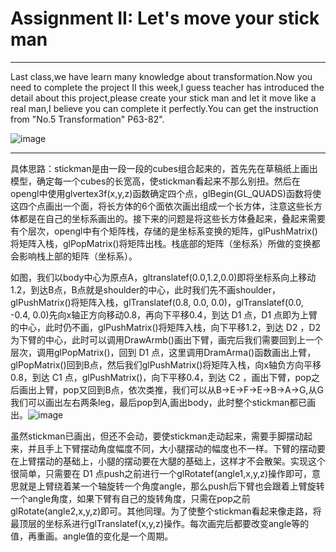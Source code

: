 # Assignment II: Let's move your stick man
*************************************************************
Last class,we have learn many knowledge about transformation.Now you need to complete the project II this week,I guess teacher has introduced the detail about this project,please create your stick man and let it move like a real man,I believe you can complete it perfectly.You can get the instruction from "No.5 Transformation" P63-82".

![image](https://github.com/ruange/stick-man/blob/master/stickman.gif)
*************************************************************
具体思路：stickman是由一段一段的cubes组合起来的，首先先在草稿纸上画出模型，确定每一个cubes的长宽高，使stickman看起来不那么别扭。然后在opengl中使用glvertex3f(x,y,z)函数确定四个点，glBegin(GL_QUADS)函数将使这四个点画出一个面，将长方体的6个面依次画出组成一个长方体，注意这些长方体都是在自己的坐标系画出的。接下来的问题是将这些长方体叠起来，叠起来需要有个层次，opengl中有个矩阵栈，存储的是坐标系变换的矩阵，glPushMatrix()将矩阵入栈，glPopMatrix()将矩阵出栈。栈底部的矩阵（坐标系）所做的变换都会影响栈上部的矩阵（坐标系）。

如图，我们以body中心为原点A，gltranslatef(0.0,1.2,0.0)即将坐标系向上移动1.2，到达B点，B点就是shoulder的中心，此时我们先不画shoulder，glPushMatrix()将矩阵入栈，glTranslatef(0.8, 0.0, 0.0)，glTranslatef(0.0, -0.4, 0.0)先向x轴正方向移动0.8，再向下平移0.4，到达 D1 点，D1 点即为上臂的中心，此时仍不画，glPushMatrix()将矩阵入栈，向下平移1.2，到达 D2 ，D2 为下臂的中心，此时可以调用DrawArmb()画出下臂，画完后我们需要回到上一个层次，调用glPopMatrix()，回到 D1 点，这里调用DramArma()函数画出上臂，glPopMatrix()回到B点，然后我们glPushMatrix()将矩阵入栈，向x轴负方向平移0.8，到达 C1 点，glPushMatrix()，向下平移0.4，到达 C2 ，画出下臂，pop之后画出上臂，pop又回到B点，依次类推，我们可以从B->E->F->E->B->A->G,从G我们可以画出左右两条leg，最后pop到A,画出body，此时整个stickman都已画出。![image](https://github.com/ruange/stick-man/blob/master/model.jpg)

虽然stickman已画出，但还不会动，要使stickman走动起来，需要手脚摆动起来，并且手上下臂摆动角度幅度不同，大小腿摆动的幅度也不一样。下臂的摆动要在上臂摆动的基础上，小腿的摆动要在大腿的基础上，这样才不会散架。实现这个很简单，只需要在 D1 点push之前进行一个glRotatef(angle1,x,y,z)操作即可，意思就是上臂绕着某一个轴旋转一个角度angle，那么push后下臂也会跟着上臂旋转一个angle角度，如果下臂有自己的旋转角度，只需在pop之前glRotate(angle2,x,y,z)即可。其他同理。为了使整个stickman看起来像走路，将最顶层的坐标系进行glTranslatef(x,y,z)操作。每次画完后都要改变angle等的值，再重画。angle值的变化是一个周期。
